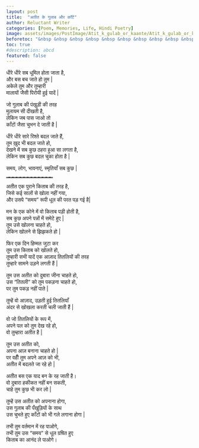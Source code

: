 ```yaml
---
layout: post
title:  "अतीत के गुलाब और काँटें"
author: Reluctant Writer
categories: [Poem, Memories, Life, Hindi Poetry]
image: assets/images/PostImage/Atit_k_gulab_or_kaante/Atit_k_gulab_or_kaante.png
beforetoc: "&nbsp &nbsp &nbsp &nbsp &nbsp &nbsp &nbsp &nbsp &nbsp &nbsp &nbsp &nbsp &nbsp &nbsp &nbsp &nbsp &nbsp &nbsp &nbsp &nbsp &nbsp &nbsp &nbsp &nbsp &nbsp &nbsp &nbsp &nbsp &nbsp &nbsp &nbsp &nbsp &nbsp &nbsp Image Source : dreamstime" 
toc: true
#description: abcd
featured: false
---
```


धीरे धीरे सब धूमिल होता जाता है, <br>
और बस बच जाते हो तुम | <br>
अकेले तुम और तुम्हारी <br>
मालायों जैसी पिरोयी हुई यादें | <br>

जो गुलाब की पंखुड़ी की तरह <br>
मुलायम सी दीखती है, <br>
लेकिन जब पास जाओ तो <br>
काँटों जैसा चुभन दे जाती है | <br>

धीरे धीरे सारे रिश्ते बदल जाते हैं, <br> 
तुम ख़ुद भी बदल जाते हो, <br>
देखने में सब कुछ ठहरा हुआ सा लगता है, <br>
लेकिन सब कुछ बदल चुका होता है | <br>
 
समय, लोग, भावनाएं, स्मृतियाँ सब कुछ | <br>

<hr style="border-top: 2px dashed grey;width:25%;text-align:left;margin-left:0"> 

अतीत एक पुराने किताब की तरह है, <br>
जिसे कई सालों से खोला नहीं गया, <br>
और उसपे “समय” रूपी धूल की परत पड़ गई है| <br>

मन के एक कोने में वो किताब पड़ी होती है, <br>
सब कुछ अपने पन्नों में समेटे हुए | <br>
तुम उसे खोलना चाहते हो, <br>
लेकिन खोलने से झिझकते हो | <br>

फिर एक दिन हिम्मत जुटा कर <br>
तुम उस किताब को खोलते हो, <br>
तुम्हारी सभी यादें एक आज़ाद तितलियों की तरह <br>
तुम्हारे सामने उड़ने लगती हैं | <br>

तुम उस अतीत को दुबारा जीना चाहते हो, <br>
उस “तितली” को तुम पकड़ना चाहते हो, <br>
पर तुम पकड़ नहीं पाते | <br>

तुम्हें वो आज़ाद, उड़ती हुई तितलियाँ <br>
अंदर से खोखला करती चली जाती हैं | <br>

वो जो तितलियों के रूप में, <br>
अपने पल को तुम देख रहे हो, <br>
वो तुम्हारा अतीत है | <br>

तुम उस अतीत को, <br>
अपना आज़ बनाना चाहते हो | <br>
पर वहीँ तुम अपने आज़ को भी, <br>
अतीत में बदलते जा रहे हो | <br>

अतीत बस एक याद बन के रह जाती है। <br>
वो दुबारा हकीकत नहीं बन सकती, <br>
चाहे तुम कुछ भी कर लो | <br>

तुम्हें उस अतीत को अपनाना होगा, <br>
उस गुलाब की पँखुड़ियों के साथ <br>
उस चुभते हुए काँटों को भी गले लगाना होगा | <br>

तभी तुम वर्तमान में रह पाओगे, <br>
तभी तुम उस “समय” से धूल ग्रषित हुए <br>
किताब का आनंद ले पाओगे।
